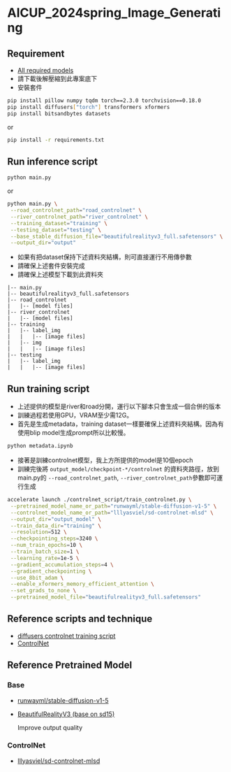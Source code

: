 # AICUP_2024spring_Image_Generating

## Requirement
- [All required models](https://drive.google.com/file/d/1zyBKI_85ka__xBK7qdURfYC3nkcM7kGm/view)
- 請下載後解壓縮到此專案底下
- 安裝套件
```sh
pip install pillow numpy tqdm torch==2.3.0 torchvision==0.18.0
pip install diffusers["torch"] transformers xformers
pip install bitsandbytes datasets
```
or
```sh
pip install -r requirements.txt
```

## Run inference script

```sh
python main.py
```
or
```sh
python main.py \
 --road_controlnet_path="road_controlnet" \
 --river_controlnet_path="river_controlnet" \
 --training_dataset="training" \
 --testing_dataset="testing" \
 --base_stable_diffusion_file="beautifulrealityv3_full.safetensors" \
 --output_dir="output"
```
- 如果有把dataset保持下述資料夾結構，則可直接運行不用傳參數
- 請確保上述套件安裝完成
- 請確保上述模型下載到此資料夾
```
|-- main.py
|-- beautifulrealityv3_full.safetensors
|-- road_controlnet
|   |-- [model files]
|-- river_controlnet
|   |-- [model files]
|-- training
|   |-- label_img
|   |   |-- [image files]
|   |-- img
|   |   |-- [image files]
|-- testing
|   |-- label_img
|   |   |-- [image files]
```

## Run training script
- 上述提供的模型是river和road分開，運行以下腳本只會生成一個合併的版本
- 訓練過程若使用GPU，VRAM至少需12G。
- 首先是生成metadata，training dataset一樣要確保上述資料夾結構。因為有使用blip model生成prompt所以比較慢。
```sh
python metadata.ipynb
```
- 接著是訓練controlnet模型，我上方所提供的model是10個epoch
- 訓練完後將 `output_model/checkpoint-*/controlnet` 的資料夾路徑，放到main.py的 `--road_controlnet_path`, `--river_controlnet_path`參數即可運行生成
```sh
accelerate launch ./controlnet_script/train_controlnet.py \
 --pretrained_model_name_or_path="runwayml/stable-diffusion-v1-5" \
 --controlnet_model_name_or_path="lllyasviel/sd-controlnet-mlsd" \
 --output_dir="output_model" \
 --train_data_dir="training" \
 --resolution=512 \
 --checkpointing_steps=3240 \
 --num_train_epochs=10 \
 --train_batch_size=1 \
 --learning_rate=1e-5 \
 --gradient_accumulation_steps=4 \
 --gradient_checkpointing \
 --use_8bit_adam \
 --enable_xformers_memory_efficient_attention \
 --set_grads_to_none \
 --pretrained_model_file="beautifulrealityv3_full.safetensors"
```

## Reference scripts and technique
- [diffusers controlnet training script](https://github.com/huggingface/diffusers/tree/main/examples/controlnet)
- [ControlNet](https://github.com/lllyasviel/ControlNet)

## Reference Pretrained Model
### Base
- [runwayml/stable-diffusion-v1-5](https://huggingface.co/runwayml/stable-diffusion-v1-5)
- [BeautifulRealityV3 (base on sd15)](https://civitai.com/models/389456?modelVersionId=434546)
    
    Improve output quality
### ControlNet
- [lllyasviel/sd-controlnet-mlsd](https://huggingface.co/lllyasviel/sd-controlnet-mlsd)

